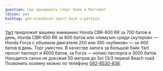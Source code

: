 ```yaml
---
question: Где арендовать спорт байк в Паттайе?
ldjson: yes
hashtag: gde-arendovat-sport-bajk-v-pattaje
---
```




[Yart](https://www.google.com.ua/maps/place/12%C2%B055'43.5%22N+100%C2%B052'34.6%22E/@12.9287487,100.876274,15z/data=!3m1!4b1!4m2!3m1!1s0x0:0x0?hl=uk) предложит вашему вниманию Honda CBR-600 RR за 700 батов в день, Honda CBR-650 RR за 800 батов или «лимузин среди скутеров» — Honda Forza с объемом двигателя 250 или 350 «кубиков» — за 400 батов в день. Торг уместен. В качестве залога за большой байк Yart просит паспорт и 4000 батов, за Forza — копию паспорта и 3000 батов. Находится салон не доезжая 50 метров до Soi 13/3 первой Beach road. Позвонить хозяину можно по телефону [092-8530-836](tel:0928530836).
